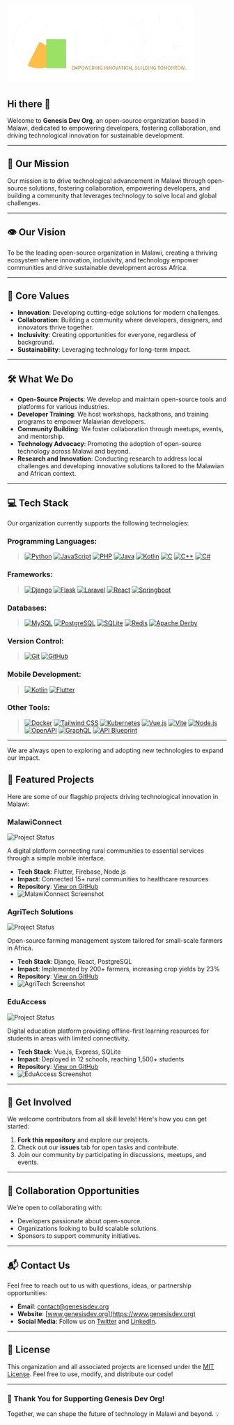 # ![Genesis logo](GenesisV2.png)

## Hi there 👋
Welcome to **Genesis Dev Org**, an open-source organization based in Malawi, dedicated to empowering developers, fostering collaboration, and driving technological innovation for sustainable development.

---

## 🌟 **Our Mission**

Our mission is to drive technological advancement in Malawi through open-source solutions, fostering collaboration, empowering developers, and building a community that leverages technology to solve local and global challenges.

---

## 👁️ **Our Vision**

To be the leading open-source organization in Malawi, creating a thriving ecosystem where innovation, inclusivity, and technology empower communities and drive sustainable development across Africa.

---

## 🎯 **Core Values**

- **Innovation**: Developing cutting-edge solutions for modern challenges.
- **Collaboration**: Building a community where developers, designers, and innovators thrive together.
- **Inclusivity**: Creating opportunities for everyone, regardless of background.
- **Sustainability**: Leveraging technology for long-term impact.

---

## 🛠️ **What We Do**

- **Open-Source Projects**: We develop and maintain open-source tools and platforms for various industries.
- **Developer Training**: We host workshops, hackathons, and training programs to empower Malawian developers.
- **Community Building**: We foster collaboration through meetups, events, and mentorship.
- **Technology Advocacy**: Promoting the adoption of open-source technology across Malawi and beyond.
- **Research and Innovation**: Conducting research to address local challenges and developing innovative solutions tailored to the Malawian and African context.

---

## 💻 **Tech Stack**

Our organization currently supports the following technologies:

### **Programming Languages**:
  
 >[![Python](https://img.shields.io/badge/-Python-blue?logo=python&logoColor=white)](https://www.python.org/)
  [![JavaScript](https://img.shields.io/badge/-JavaScript-yellow?logo=javascript&logoColor=white)](https://developer.mozilla.org/en-US/docs/Web/JavaScript)
  [![PHP](https://img.shields.io/badge/-PHP-777BB4?logo=php&logoColor=white)](https://www.php.net/)
  [![Java](https://img.shields.io/badge/-Java-orange?logo=java&logoColor=white)](https://www.java.com/)
  [![Kotlin](https://img.shields.io/badge/-Kotlin-purple?logo=kotlin&logoColor=white)](https://kotlinlang.org/)
  [![C](https://img.shields.io/badge/-C-gray?logo=c&logoColor=white)](https://en.wikipedia.org/wiki/C_(programming_language))
  [![C++](https://img.shields.io/badge/-C++-00599C?logo=c%2B%2B&logoColor=white)](https://en.wikipedia.org/wiki/C%2B%2B)
  [![C#](https://img.shields.io/badge/-C%23-68217A?logo=csharp&logoColor=white)](https://learn.microsoft.com/en-us/dotnet/csharp/)
  
### **Frameworks**: 
 >[![Django](https://img.shields.io/badge/-Django-green?logo=django&logoColor=white)](https://www.djangoproject.com/)
  [![Flask](https://img.shields.io/badge/-Flask-black?logo=flask&logoColor=white)](https://flask.palletsprojects.com/)
  [![Laravel](https://img.shields.io/badge/-Laravel-red?logo=laravel&logoColor=white)](https://laravel.com/)
  [![React](https://img.shields.io/badge/-React-blue?logo=react&logoColor=white)](https://reactjs.org/)
  [![Springboot](https://img.shields.io/badge/-Springboot-brightgreen?logo=springboot&logoColor=white)](https://spring.io/projects/spring-boot)

  
### **Databases**:
 >[![MySQL](https://img.shields.io/badge/-MySQL-blue?logo=mysql&logoColor=white)](https://www.mysql.com/)
  [![PostgreSQL](https://img.shields.io/badge/-PostgreSQL-blue?logo=postgresql&logoColor=white)](https://www.postgresql.org/)
  [![SQLite](https://img.shields.io/badge/-SQLite-lightblue?logo=sqlite&logoColor=white)](https://sqlite.org/index.html)
  [![Redis](https://img.shields.io/badge/-Redis-red?logo=redis&logoColor=white)](https://redis.io/)
  [![Apache Derby](https://img.shields.io/badge/-Apache%20Derby-DF7401?logo=apache&logoColor=white)](https://db.apache.org/derby/)

  
### **Version Control**:
 >[![Git](https://img.shields.io/badge/-Git-orange?logo=git&logoColor=white)](https://git-scm.com/)
  [![GitHub](https://img.shields.io/badge/-GitHub-black?logo=github&logoColor=white)](https://github.com/)
  
### **Mobile Development**:
 >[![Kotlin](https://img.shields.io/badge/-Kotlin-purple?logo=kotlin&logoColor=white)](https://kotlinlang.org/)
  [![Flutter](https://img.shields.io/badge/-Flutter-blue?logo=flutter&logoColor=white)](https://flutter.dev/)
  
### **Other Tools**:
 >[![Docker](https://img.shields.io/badge/-Docker-blue?logo=docker&logoColor=white)](https://www.docker.com/)
  [![Tailwind CSS](https://img.shields.io/badge/-TailwindCSS-06B6D4?logo=tailwindcss&logoColor=white)](https://tailwindcss.com/)
  [![Kubernetes](https://img.shields.io/badge/-Kubernetes-blue?logo=kubernetes&logoColor=white)](https://kubernetes.io/)
  [![Vue.js](https://img.shields.io/badge/-Vue.js-4FC08D?logo=vue.js&logoColor=white)](https://vuejs.org/)
  [![Vite](https://img.shields.io/badge/-Vite-646CFF?logo=vite&logoColor=white)](https://vitejs.dev/)
  [![Node.js](https://img.shields.io/badge/-Node.js-339933?logo=node.js&logoColor=white)](https://nodejs.org/)
  [![OpenAPI](https://img.shields.io/badge/-OpenAPI-85EA2D?logo=openapiinitiative&logoColor=black)](https://www.openapis.org/)
  [![GraphQL](https://img.shields.io/badge/-GraphQL-E10098?logo=graphql&logoColor=white)](https://graphql.org/)
  [![API Blueprint](https://img.shields.io/badge/-API%20Blueprint-003B57?logo=api&logoColor=white)](https://apiblueprint.org/)

---
We are always open to exploring and adopting new technologies to expand our impact.

## 🚀 **Featured Projects**

Here are some of our flagship projects driving technological innovation in Malawi:

### **MalawiConnect**
![Project Status](https://img.shields.io/badge/status-active-success)

A digital platform connecting rural communities to essential services through a simple mobile interface.

- **Tech Stack**: Flutter, Firebase, Node.js
- **Impact**: Connected 15+ rural communities to healthcare resources
- **Repository**: [View on GitHub](https://github.com/GenesisDevOrg/malawi-connect)
- ![MalawiConnect Screenshot](https://example.com/screenshots/malawi-connect.png)

### **AgriTech Solutions**
![Project Status](https://img.shields.io/badge/status-active-success)

Open-source farming management system tailored for small-scale farmers in Africa.

- **Tech Stack**: Django, React, PostgreSQL
- **Impact**: Implemented by 200+ farmers, increasing crop yields by 23%
- **Repository**: [View on GitHub](https://github.com/GenesisDevOrg/agritech-solutions)
- ![AgriTech Screenshot](https://example.com/screenshots/agritech.png)

### **EduAccess**
![Project Status](https://img.shields.io/badge/status-beta-yellow)

Digital education platform providing offline-first learning resources for students in areas with limited connectivity.

- **Tech Stack**: Vue.js, Express, SQLite
- **Impact**: Deployed in 12 schools, reaching 1,500+ students
- **Repository**: [View on GitHub](https://github.com/GenesisDevOrg/edu-access)
- ![EduAccess Screenshot](https://example.com/screenshots/edu-access.png)

---


## 🚀 **Get Involved**

We welcome contributors from all skill levels! Here's how you can get started:

1. **Fork this repository** and explore our projects.
2. Check out our **issues** tab for open tasks and contribute.
3. Join our community by participating in discussions, meetups, and events.

---

## 🤝 **Collaboration Opportunities**

We’re open to collaborating with:
- Developers passionate about open-source.
- Organizations looking to build scalable solutions.
- Sponsors to support community initiatives.

---

## 📬 **Contact Us**

Feel free to reach out to us with questions, ideas, or partnership opportunities:

- **Email**: [contact@genesisdev.org](mailto:contact@genesisdev.org)
- **Website**: [www.genesisdev.org](https://www.genesisdev.org)
- **Social Media**: Follow us on [Twitter](https://twitter.com/genesisdevorg) and [LinkedIn](https://linkedin.com/company/genesisdevorg).

---

## 📄 **License**

This organization and all associated projects are licensed under the [MIT License](LICENSE). Feel free to use, modify, and distribute our code!

---

### 🙌 **Thank You for Supporting Genesis Dev Org!**

Together, we can shape the future of technology in Malawi and beyond. 💡

<!--

**Here are some ideas to get you started:**

🙋‍♀️ A short introduction - what is your organization all about?
🌈 Contribution guidelines - how can the community get involved?
👩‍💻 Useful resources - where can the community find your docs? Is there anything else the community should know?
🍿 Fun facts - what does your team eat for breakfast?
🧙 Remember, you can do mighty things with the power of [Markdown](https://docs.github.com/github/writing-on-github/getting-started-with-writing-and-formatting-on-github/basic-writing-and-formatting-syntax)
-->
